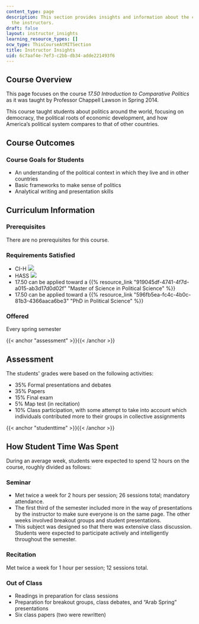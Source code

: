 ```yaml
---
content_type: page
description: This section provides insights and information about the course from
  the instructors.
draft: false
layout: instructor_insights
learning_resource_types: []
ocw_type: ThisCourseAtMITSection
title: Instructor Insights
uid: 6c7aaf4e-7ef3-c2bb-db34-adde221493f6
---
```

## Course Overview

This page focuses on the course _17.50 Introduction to Comparative Politics_ as it was taught by Professor Chappell Lawson in Spring 2014.

This course taught students about politics around the world, focusing on democracy, the political roots of economic development, and how America’s political system compares to that of other countries.

## Course Outcomes

### Course Goals for Students

- An understanding of the political context in which they live and in other countries
- Basic frameworks to make sense of politics
- Analytical writing and presentation skills

## Curriculum Information

### Prerequisites

There are no prerequisites for this course.

### Requirements Satisfied

- CI-H ![](/images/educator/icon-question-cih.png)
- HASS ![](/images/educator/icon-question-hass.png)
- 17.50 can be applied toward a {{% resource_link "919045df-4741-4f7d-a015-ab3d17d0d02f" "Master of Science in Political Science" %}}
- 17.50 can be applied toward a {{% resource_link "596fb5ea-fc4c-4b0c-81b3-4366aaca6be3" "PhD in Political Science" %}}

### Offered

Every spring semester

{{< anchor "assessment" >}}{{< /anchor >}}

## Assessment

The students' grades were based on the following activities:

- 35% Formal presentations and debates
- 35% Papers
- 15% Final exam
- 5% Map test (in recitation)
- 10% Class participation, with some attempt to take into account which individuals contributed more to their groups in collective assignments

{{< anchor "studenttime" >}}{{< /anchor >}}

## How Student Time Was Spent

During an average week, students were expected to spend 12 hours on the course, roughly divided as follows:

### Seminar

- Met twice a week for 2 hours per session; 26 sessions total; mandatory attendance.
- The first third of the semester included more in the way of presentations by the instructor to make sure everyone is on the same page. The other weeks involved breakout groups and student presentations.
- This subject was designed so that there was extensive class discussion. Students were expected to participate actively and intelligently throughout the semester.

### Recitation

Met twice a week for 1 hour per session; 12 sessions total.

### Out of Class

- Readings in preparation for class sessions
- Preparation for breakout groups, class debates, and “Arab Spring” presentations
- Six class papers (two were rewritten)